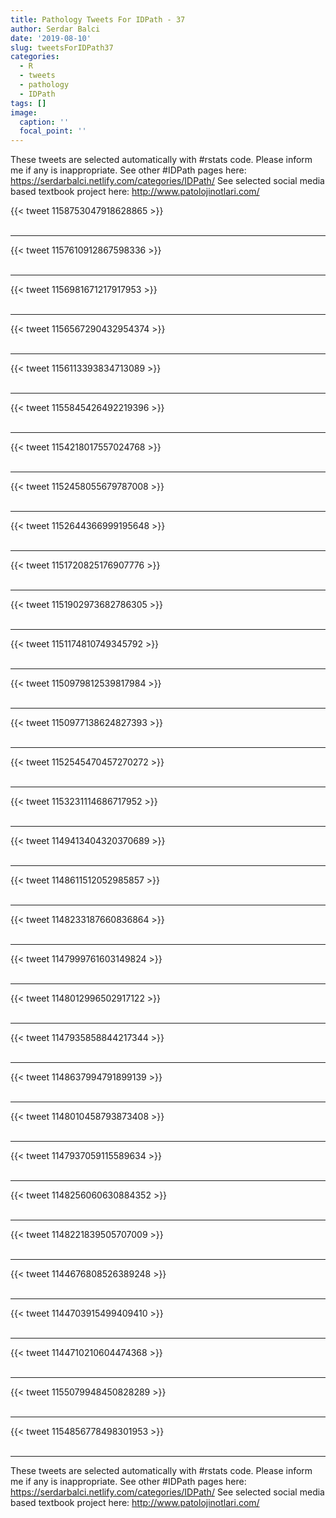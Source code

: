```yaml
---
title: Pathology Tweets For IDPath - 37
author: Serdar Balci
date: '2019-08-10'
slug: tweetsForIDPath37
categories:
  - R
  - tweets
  - pathology
  - IDPath
tags: []
image:
  caption: ''
  focal_point: ''
---
```



These tweets are selected automatically with #rstats code. Please inform me if any is inappropriate.
See other #IDPath pages here: https://serdarbalci.netlify.com/categories/IDPath/ 
See selected social media based textbook project here: http://www.patolojinotlari.com/

{{< tweet 1158753047918628865 >}}
<br>
<br>
<hr>
{{< tweet 1157610912867598336 >}}
<br>
<br>
<hr>
{{< tweet 1156981671217917953 >}}
<br>
<br>
<hr>
{{< tweet 1156567290432954374 >}}
<br>
<br>
<hr>
{{< tweet 1156113393834713089 >}}
<br>
<br>
<hr>
{{< tweet 1155845426492219396 >}}
<br>
<br>
<hr>
{{< tweet 1154218017557024768 >}}
<br>
<br>
<hr>
{{< tweet 1152458055679787008 >}}
<br>
<br>
<hr>
{{< tweet 1152644366999195648 >}}
<br>
<br>
<hr>
{{< tweet 1151720825176907776 >}}
<br>
<br>
<hr>
{{< tweet 1151902973682786305 >}}
<br>
<br>
<hr>
{{< tweet 1151174810749345792 >}}
<br>
<br>
<hr>
{{< tweet 1150979812539817984 >}}
<br>
<br>
<hr>
{{< tweet 1150977138624827393 >}}
<br>
<br>
<hr>
{{< tweet 1152545470457270272 >}}
<br>
<br>
<hr>
{{< tweet 1153231114686717952 >}}
<br>
<br>
<hr>
{{< tweet 1149413404320370689 >}}
<br>
<br>
<hr>
{{< tweet 1148611512052985857 >}}
<br>
<br>
<hr>
{{< tweet 1148233187660836864 >}}
<br>
<br>
<hr>
{{< tweet 1147999761603149824 >}}
<br>
<br>
<hr>
{{< tweet 1148012996502917122 >}}
<br>
<br>
<hr>
{{< tweet 1147935858844217344 >}}
<br>
<br>
<hr>
{{< tweet 1148637994791899139 >}}
<br>
<br>
<hr>
{{< tweet 1148010458793873408 >}}
<br>
<br>
<hr>
{{< tweet 1147937059115589634 >}}
<br>
<br>
<hr>
{{< tweet 1148256060630884352 >}}
<br>
<br>
<hr>
{{< tweet 1148221839505707009 >}}
<br>
<br>
<hr>
{{< tweet 1144676808526389248 >}}
<br>
<br>
<hr>
{{< tweet 1144703915499409410 >}}
<br>
<br>
<hr>
{{< tweet 1144710210604474368 >}}
<br>
<br>
<hr>
{{< tweet 1155079948450828289 >}}
<br>
<br>
<hr>
{{< tweet 1154856778498301953 >}}
<br>
<br>
<hr>


These tweets are selected automatically with #rstats code. Please inform me if any is inappropriate.
See other #IDPath pages here: https://serdarbalci.netlify.com/categories/IDPath/ 
See selected social media based textbook project here: http://www.patolojinotlari.com/
